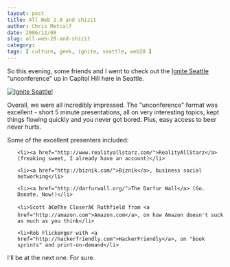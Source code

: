 ```yaml
---
layout: post
title: All Web 2.0 and shizit
author: Chris Metcalf
date: 2006/12/08
slug: all-web-20-and-shizit
category: 
tags: [ culture, geek, ignite, seattle, web20 ]
---
```


So this evening, some friends and I went to check out the <a href="http://www.igniteseattle.com">Ignite Seattle</a> "unconference" up in Capitol Hill here in Seattle.

<a href="http://flickr.com/photos/chrismetcalf/316999216/"><img src="http://static.flickr.com/112/316999216_0ac35bb90e.jpg?v=0" alt="Ignite Seattle!" /></a>

Overall, we were all incredibly impressed. The "unconference" format was excellent - short 5 minute presentations, all on very interesting topics, kept things flowing quickly and you never got bored. Plus, easy access to beer never hurts.

Some of the excellent presenters included:

<ul>

	<li><a href="http://www.realityallstarz.com/">RealityAllStarz</a> (freaking sweet, I already have an account)</li>

	<li><a href="http://biznik.com/">Biznik</a>, business social networking</li>

	<li><a href="http://darfurwall.org/">The Darfur Wall</a> (Go. Donate. Now!)</li>

	<li>Scott â€œThe Closerâ€ Ruthfield from <a href="http://amazon.com">Amazon.com</a>, on how Amazon doesn't suck as much as you think</li>

	<li>Rob Flickenger with <a href="http://hackerfriendly.com">HackerFriendly</a>, on "book sprints" and print-on-demand</li>

</ul>

I'll be at the next one. For sure.

